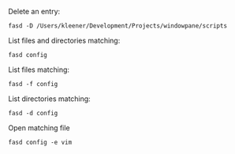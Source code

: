 Delete an entry:

	fasd -D /Users/kleener/Development/Projects/windowpane/scripts

List files and directories matching:

	fasd config

List files matching:

	fasd -f config

List directories matching:

	fasd -d config

Open matching file

	fasd config -e vim

